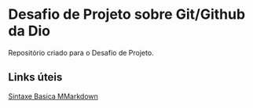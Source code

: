 # Desafio de Projeto sobre Git/Github da Dio
Repositório criado para o Desafio de Projeto.

## Links úteis
[Sintaxe Basica MMarkdown](https://www.markdownguide.org/basic-syntax/)
